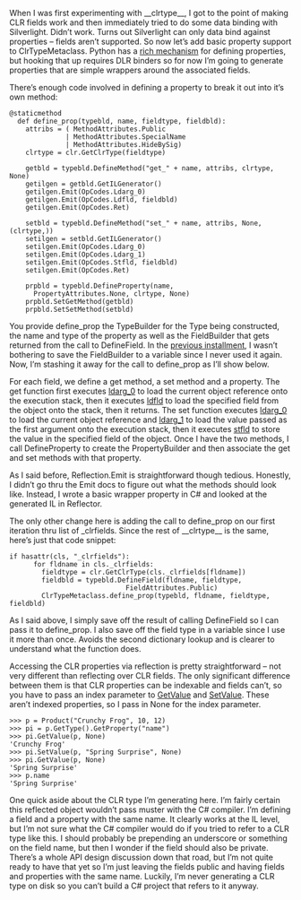 When I was first experimenting with \_\_clrtype\_\_, I got to the point
of making CLR fields work and then immediately tried to do some data
binding with Silverlight. Didn’t work. Turns out Silverlight can only
data bind against properties – fields aren’t supported. So now let’s add
basic property support to ClrTypeMetaclass. Python has a [rich
mechanism](http://docs.python.org/library/functions.html#property) for
defining properties, but hooking that up requires DLR binders so for now
I’m going to generate properties that are simple wrappers around the
associated fields.

There’s enough code involved in defining a property to break it out into
it’s own method:

``` {.brush: .python}
@staticmethod
  def define_prop(typebld, name, fieldtype, fieldbld):
    attribs = ( MethodAttributes.Public 
              | MethodAttributes.SpecialName 
              | MethodAttributes.HideBySig)
    clrtype = clr.GetClrType(fieldtype)
    
    getbld = typebld.DefineMethod("get_" + name, attribs, clrtype, None)
    getilgen = getbld.GetILGenerator()
    getilgen.Emit(OpCodes.Ldarg_0)
    getilgen.Emit(OpCodes.Ldfld, fieldbld)
    getilgen.Emit(OpCodes.Ret)

    setbld = typebld.DefineMethod("set_" + name, attribs, None, (clrtype,))
    setilgen = setbld.GetILGenerator()
    setilgen.Emit(OpCodes.Ldarg_0)
    setilgen.Emit(OpCodes.Ldarg_1)
    setilgen.Emit(OpCodes.Stfld, fieldbld)
    setilgen.Emit(OpCodes.Ret)

    prpbld = typebld.DefineProperty(name, 
      PropertyAttributes.None, clrtype, None)
    prpbld.SetGetMethod(getbld)
    prpbld.SetSetMethod(setbld)
```

You provide define\_prop the TypeBuilder for the Type being constructed,
the name and type of the property as well as the FieldBuilder that gets
returned from the call to DefineField. In the [previous
installment](http://devhawk.net/2009/04/23/clrtype+Metaclasses+Adding+CLR+Fields.aspx),
I wasn’t bothering to save the FieldBuilder to a variable since I never
used it again. Now, I’m stashing it away for the call to define\_prop as
I’ll show below.

For each field, we define a get method, a set method and a property. The
get function first executes
[ldarg\_0](http://msdn.microsoft.com/en-us/library/system.reflection.emit.opcodes.ldarg_0.aspx)
to load the current object reference onto the execution stack, then it
executes
[ldfld](http://msdn.microsoft.com/en-us/library/system.reflection.emit.opcodes.ldfld.aspx)
to load the specified field from the object onto the stack, then it
returns. The set function executes
[ldarg\_0](http://msdn.microsoft.com/en-us/library/system.reflection.emit.opcodes.ldarg_0.aspx)
to load the current object reference and
[ldarg\_1](http://msdn.microsoft.com/en-us/library/system.reflection.emit.opcodes.ldarg_1.aspx)
to load the value passed as the first argument onto the execution stack,
then it executes
[stfld](http://msdn.microsoft.com/en-us/library/system.reflection.emit.opcodes.stfld.aspx)
to store the value in the specified field of the object. Once I have the
two methods, I call DefineProperty to create the PropertyBuilder and
then associate the get and set methods with that property.

As I said before, Reflection.Emit is straightforward though tedious.
Honestly, I didn’t go thru the Emit docs to figure out what the methods
should look like. Instead, I wrote a basic wrapper property in C\# and
looked at the generated IL in Reflector.

The only other change here is adding the call to define\_prop on our
first iteration thru list of \_clrfields. Since the rest of
\_\_clrtype\_\_ is the same, here’s just that code snippet:

``` {.brush: .python}
if hasattr(cls, "_clrfields"):
      for fldname in cls._clrfields: 
        fieldtype = clr.GetClrType(cls._clrfields[fldname])
        fieldbld = typebld.DefineField(fldname, fieldtype, 
                             FieldAttributes.Public)
        ClrTypeMetaclass.define_prop(typebld, fldname, fieldtype, fieldbld)
```

As I said above, I simply save off the result of calling DefineField so
I can pass it to define\_prop. I also save off the field type in a
variable since I use it more than once. Avoids the second dictionary
lookup and is clearer to understand what the function does.

Accessing the CLR properties via reflection is pretty straightforward –
not very different than reflecting over CLR fields. The only significant
difference between them is that CLR properties can be indexable and
fields can’t, so you have to pass an index parameter to
[GetValue](http://msdn.microsoft.com/en-us/library/b05d59ty.aspx) and
[SetValue](http://msdn.microsoft.com/en-us/library/xb5dd1f1.aspx). These
aren’t indexed properties, so I pass in None for the index parameter.

``` {.brush: .text}
>>> p = Product("Crunchy Frog", 10, 12)
>>> pi = p.GetType().GetProperty("name")
>>> pi.GetValue(p, None)
'Crunchy Frog'
>>> pi.SetValue(p, "Spring Surprise", None)
>>> pi.GetValue(p, None)
'Spring Surprise'
>>> p.name
'Spring Surprise'
```

One quick aside about the CLR type I’m generating here. I’m fairly
certain this reflected object wouldn’t pass muster with the C\#
compiler. I’m defining a field and a property with the same name. It
clearly works at the IL level, but I’m not sure what the C\# compiler
would do if you tried to refer to a CLR type like this. I should
probably be prepending an underscore or something on the field name, but
then I wonder if the field should also be private. There’s a whole API
design discussion down that road, but I’m not quite ready to have that
yet so I’m just leaving the fields public and having fields and
properties with the same name. Luckily, I’m never generating a CLR type
on disk so you can’t build a C\# project that refers to it anyway.
